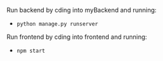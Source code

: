 Run backend by cding into myBackend and running:

- `python manage.py runserver`

Run frontend by cding into frontend and running:

- `npm start`
